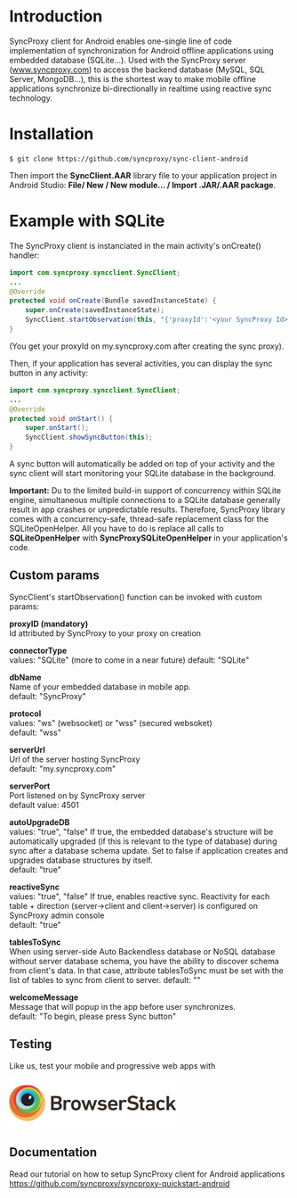 
# Introduction
SyncProxy client for Android enables one-single line of code implementation of synchronization for Android offline applications using embedded database (SQLite...). Used with the SyncProxy server (www.syncproxy.com) to access the backend database (MySQL, SQL Server, MongoDB...), this is the shortest way to make mobile offline applications synchronize bi-directionally in realtime using reactive sync technology.

# Installation
```
$ git clone https://github.com/syncproxy/sync-client-android
```
Then import the **SyncClient.AAR** library file to your application project in Android Studio: **File/ New / New module... / Import .JAR/.AAR package**.
# Example with SQLite
The SyncProxy client is instanciated in the main activity's onCreate() handler:
```java
import com.syncproxy.syncclient.SyncClient;
...
@Override  
protected void onCreate(Bundle savedInstanceState) {
    super.onCreate(savedInstanceState);  
    SyncClient.startObservation(this, "{'proxyId':'<your SyncProxy Id>', 'connectorType':'SQLite', 'dbName':'<local db name>'}" ).showSyncButton(this);
}
```
(You get your proxyId on my.syncproxy.com after creating the sync proxy).

Then, if your application has several activities, you can display the sync button in any activity:
```java
import com.syncproxy.syncclient.SyncClient;
...
@Override
protected void onStart() {
    super.onStart();
    SyncClient.showSyncButton(this);
}

```
A sync button will automatically be added on top of your activity and the sync client will start monitoring your SQLite database in the background.

**Important:**
Du to the limited build-in support of concurrency within SQLite engine, simultaneous multiple connections to a SQLite database generally result in app crashes or unpredictable results. Therefore, SyncProxy library comes with a concurrency-safe, thread-safe replacement class for the SQLiteOpenHelper. All you have to do is replace all calls to **SQLiteOpenHelper** with **SyncProxySQLiteOpenHelper** in your application's code.
## Custom params
SyncClient's startObservation() function can be invoked with custom params:

**proxyID (mandatory)**  
Id attributed by SyncProxy to  your proxy on creation

**connectorType**  
values: "SQLite" (more to come in a near future)
default: "SQLite"

**dbName**  
Name of your embedded database in mobile app.  
default: "SyncProxy"

**protocol**  
values: "ws" (websocket) or "wss" (secured websoket)  
default: "wss"

**serverUrl**  
Url of the server hosting SyncProxy  
default: "my.syncproxy.com"

**serverPort**  
Port listened on by SyncProxy server  
default value: 4501

**autoUpgradeDB**  
values: "true", "false"
If true, the embedded database's structure will be automatically upgraded (if this is relevant to the type of database) during sync after a database schema update.
Set to false if application creates and upgrades database structures by itself.  
default: "true"

**reactiveSync**  
values: "true", "false"
If true, enables reactive sync. Reactivity for each table + direction (server->client and client->server) is configured on SyncProxy admin console  
default: "true"

**tablesToSync**  
When using server-side Auto Backendless database or NoSQL database without server database schema, you have the ability to discover schema from client's data. In that case, attribute tablesToSync must be set with the list of tables to sync from client to server. 
default: ""

**welcomeMessage**  
Message that will popup in the app before user synchronizes.  
default: "To begin, please press Sync button"

## Testing
Like us, test your mobile and progressive web apps with

[<img src="https://raw.githubusercontent.com/syncproxy/sync-client/master/browserstack.png" width="300px">](http://www.browserstack.com)

## Documentation
Read our tutorial on how to setup SyncProxy client for Android applications 
https://github.com/syncproxy/syncproxy-quickstart-android